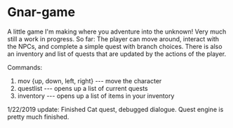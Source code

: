 # Gnar-game
A little game I'm making where you adventure into the unknown! Very much still a work in progress.
So far: The player can move around, interact with the NPCs, and complete a simple quest with branch choices. 
There is also an inventory and list of quests that are updated by the actions of the player. 

Commands: 
1. mov {up, down, left, right} --- move the character 
2. questlist --- opens up a list of current quests
3. inventory --- opens up a list of items in your inventory

1/22/2019 update:
Finished Cat quest, debugged dialogue.
Quest engine is pretty much finished.
